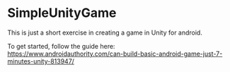 # SimpleUnityGame
This is just a short exercise in creating a game in Unity for android. 

To get started, follow the guide here: https://www.androidauthority.com/can-build-basic-android-game-just-7-minutes-unity-813947/
